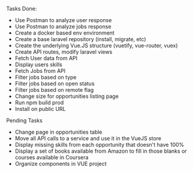 Tasks Done:

* Use Postman to analyze user response
* Use Postman to analyze jobs response
* Create a docker based env environment
* Create a base laravel repository (install, migrate, etc)
* Create the underlying Vue.JS structure (vuetify, vue-router, vuex)
* Create API routes, modify laravel views
* Fetch User data from API
* Display users skills
* Fetch Jobs from API
* Filter jobs based on type
* Filter jobs based on open status
* Filter jobs based on remote flag
* Change size for opportunities listing page
* Run npm build prod
* Install on public URL

Pending Tasks

* Change page in opportunities table
* Move all API calls to a service and use it in the VueJS store
* Display missing skills from each opportunity that doesn't have 100%
* Display a set of books available from Amazon to fill in those blanks or courses available in Coursera
* Organize components in VUE project